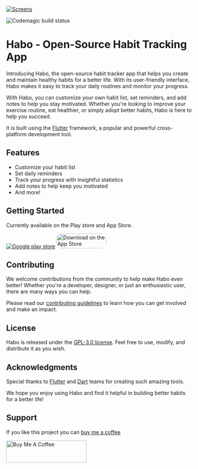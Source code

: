 [![Screens](https://habo.space/img/social/1.png)](https://habo.space)

![Codemagic build status](https://api.codemagic.io/apps/6154a5e032cdf915d1ce822b/6154a5e032cdf915d1ce822a/status_badge.svg)

# Habo - Open-Source Habit Tracking App

Introducing Habo, the open-source habit tracker app that helps you create and maintain healthy habits for a better life. With its user-friendly interface, Habo makes it easy to track your daily routines and monitor your progress.

With Habo, you can customize your own habit list, set reminders, and add notes to help you stay motivated. Whether you're looking to improve your exercise routine, eat healthier, or simply adopt better habits, Habo is here to help you succeed. 

It is built using the [Flutter](https://flutter.dev/) framework, a popular and powerful cross-platform development tool.

## Features

- Customize your habit list
- Set daily reminders
- Track your progress with insightful statistics
- Add notes to help keep you motivated
- And more!

## Getting Started

Currently available on the Play store and App Store.

[![Google play store](https://habo.space/img/resources/en_get.svg)](https://play.google.com/store/apps/details?id=com.pavlenko.Habo) <a target="_blank" href="https://apps.apple.com/us/app/habo-habit-tracker/id1670223360?itsct=apps_box_badge&amp;itscg=30200" style="display: inline-block; overflow: hidden; border-radius: 13px; width: 134px; height: 40px;"><img src="https://tools.applemediaservices.com/api/badges/download-on-the-app-store/black/en-us?size=250x83&amp;releaseDate=1682121600" alt="Download on the App Store" style="border-radius: 13px; width: 134px; height: 40px;"></a>



## Contributing

We welcome contributions from the community to help make Habo even better! Whether you're a developer, designer, or just an enthusiastic user, there are many ways you can help. 

Please read our [contributing guidelines](CONTRIBUTING.md) to learn how you can get involved and make an impact.

## License

Habo is released under the [GPL-3.0 license](LICENSE). Feel free to use, modify, and distribute it as you wish. 

## Acknowledgments

Special thanks to [Flutter](https://flutter.dev/) and [Dart](https://dart.dev/) teams for creating such amazing tools. 

We hope you enjoy using Habo and find it helpful in building better habits for a better life!

## Support

If you like this project you can [buy me a coffee](https://www.buymeacoffee.com/peterpavlenko)

<a href="https://www.buymeacoffee.com/peterpavlenko" target="_blank"><img src="https://cdn.buymeacoffee.com/buttons/v2/default-yellow.png" alt="Buy Me A Coffee" style="height: 60px !important;width: 217px !important;" ></a>

